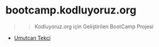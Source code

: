 # bootcamp.kodluyoruz.org

>> Kodluyoruz.org için Geliştirilen BootCamp Projesi












* [Umutcan Tekci](https://github.com/umutct13)